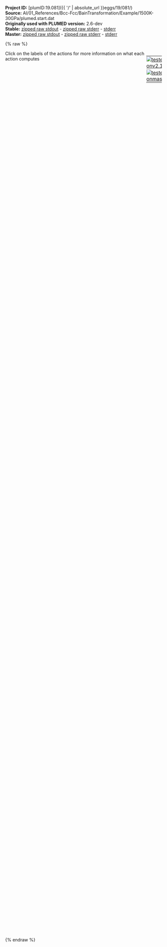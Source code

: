 **Project ID:** [plumID:19.081]({{ '/' | absolute_url }}eggs/19/081/)  
**Source:** Al/01_References/Bcc-Fcc/BainTransformation/Example/1500K-30GPa/plumed.start.dat  
**Originally used with PLUMED version:** 2.6-dev  
**Stable:** [zipped raw stdout](plumed.start.dat.plumed.stdout.txt.zip) - [zipped raw stderr](plumed.start.dat.plumed.stderr.txt.zip) - [stderr](plumed.start.dat.plumed.stderr)  
**Master:** [zipped raw stdout](plumed.start.dat.plumed_master.stdout.txt.zip) - [zipped raw stderr](plumed.start.dat.plumed_master.stderr.txt.zip) - [stderr](plumed.start.dat.plumed_master.stderr)  

{% raw %}
<div style="width: 100%; float:left">
<div style="width: 90%; float:left" id="value_details_data/Al/01_References/Bcc-Fcc/BainTransformation/Example/1500K-30GPa/plumed.start.dat"> Click on the labels of the actions for more information on what each action computes </div>
<div style="width: 10%; float:left"><table><tr><td style="padding:1px"><a href="plumed.start.dat.plumed.stderr"><img src="https://img.shields.io/badge/v2.10-passing-green.svg" alt="tested onv2.10" /></a></td></tr><tr><td style="padding:1px"><a href="plumed.start.dat.plumed_master.stderr"><img src="https://img.shields.io/badge/master-passing-green.svg" alt="tested onmaster" /></a></td></tr></table></div></div>
<pre style="width=97%;">
<span class="plumedtooltip" style="color:blue"># vim:ft=plumed<span class="right">Enables syntax highlighting for PLUMED files in vim. See <a href="https://www.plumed.org/doc-master/user-doc/html/_vim_syntax.html">here for more details. </a><i></i></span></span>
<br/><b name="data/Al/01_References/Bcc-Fcc/BainTransformation/Example/1500K-30GPa/plumed.start.datenergy" onclick='showPath("data/Al/01_References/Bcc-Fcc/BainTransformation/Example/1500K-30GPa/plumed.start.dat","data/Al/01_References/Bcc-Fcc/BainTransformation/Example/1500K-30GPa/plumed.start.datenergy","data/Al/01_References/Bcc-Fcc/BainTransformation/Example/1500K-30GPa/plumed.start.datenergy","black")'>energy</b><span style="display:none;" id="data/Al/01_References/Bcc-Fcc/BainTransformation/Example/1500K-30GPa/plumed.start.datenergy">The ENERGY action with label <b>energy</b> calculates the following quantities:<table  align="center" frame="void" width="95%" cellpadding="5%"><tr><td width="5%"><b> Quantity </b>  </td><td width="5%"><b> Type </b>  </td><td><b> Description </b> </td></tr><tr><td width="5%">energy</td><td width="5%"><font color="black">scalar</font></td><td>the internal energy</td></tr></table></span>: <span class="plumedtooltip" style="color:green">ENERGY<span class="right">Calculate the total potential energy of the simulation box. <a href="https://www.plumed.org/doc-master/user-doc/html/_e_n_e_r_g_y.html" style="color:green">More details</a><i></i></span></span>
<br/><b name="data/Al/01_References/Bcc-Fcc/BainTransformation/Example/1500K-30GPa/plumed.start.datvol" onclick='showPath("data/Al/01_References/Bcc-Fcc/BainTransformation/Example/1500K-30GPa/plumed.start.dat","data/Al/01_References/Bcc-Fcc/BainTransformation/Example/1500K-30GPa/plumed.start.datvol","data/Al/01_References/Bcc-Fcc/BainTransformation/Example/1500K-30GPa/plumed.start.datvol","black")'>vol</b><span style="display:none;" id="data/Al/01_References/Bcc-Fcc/BainTransformation/Example/1500K-30GPa/plumed.start.datvol">The VOLUME action with label <b>vol</b> calculates the following quantities:<table  align="center" frame="void" width="95%" cellpadding="5%"><tr><td width="5%"><b> Quantity </b>  </td><td width="5%"><b> Type </b>  </td><td><b> Description </b> </td></tr><tr><td width="5%">vol</td><td width="5%"><font color="black">scalar</font></td><td>the volume of simulation box</td></tr></table></span>: <span class="plumedtooltip" style="color:green">VOLUME<span class="right">Calculate the volume of the simulation box. <a href="https://www.plumed.org/doc-master/user-doc/html/_v_o_l_u_m_e.html" style="color:green">More details</a><i></i></span></span>
<br/><b name="data/Al/01_References/Bcc-Fcc/BainTransformation/Example/1500K-30GPa/plumed.start.datcell" onclick='showPath("data/Al/01_References/Bcc-Fcc/BainTransformation/Example/1500K-30GPa/plumed.start.dat","data/Al/01_References/Bcc-Fcc/BainTransformation/Example/1500K-30GPa/plumed.start.datcell","data/Al/01_References/Bcc-Fcc/BainTransformation/Example/1500K-30GPa/plumed.start.datcell","black")'>cell</b><span style="display:none;" id="data/Al/01_References/Bcc-Fcc/BainTransformation/Example/1500K-30GPa/plumed.start.datcell">The CELL action with label <b>cell</b> calculates the following quantities:<table  align="center" frame="void" width="95%" cellpadding="5%"><tr><td width="5%"><b> Quantity </b>  </td><td width="5%"><b> Type </b>  </td><td><b> Description </b> </td></tr><tr><td width="5%">cell.ax</td><td width="5%"><font color="black">scalar</font></td><td>the ax component of the cell matrix</td></tr><tr><td width="5%">cell.ay</td><td width="5%"><font color="black">scalar</font></td><td>the ay component of the cell matrix</td></tr><tr><td width="5%">cell.az</td><td width="5%"><font color="black">scalar</font></td><td>the az component of the cell matrix</td></tr><tr><td width="5%">cell.bx</td><td width="5%"><font color="black">scalar</font></td><td>the bx component of the cell matrix</td></tr><tr><td width="5%">cell.by</td><td width="5%"><font color="black">scalar</font></td><td>the by component of the cell matrix</td></tr><tr><td width="5%">cell.bz</td><td width="5%"><font color="black">scalar</font></td><td>the bz component of the cell matrix</td></tr><tr><td width="5%">cell.cx</td><td width="5%"><font color="black">scalar</font></td><td>the cx component of the cell matrix</td></tr><tr><td width="5%">cell.cy</td><td width="5%"><font color="black">scalar</font></td><td>the cy component of the cell matrix</td></tr><tr><td width="5%">cell.cz</td><td width="5%"><font color="black">scalar</font></td><td>the cz component of the cell matrix</td></tr></table></span>: <span class="plumedtooltip" style="color:green">CELL<span class="right">Calculate the components of the simulation cell <a href="https://www.plumed.org/doc-master/user-doc/html/_c_e_l_l.html" style="color:green">More details</a><i></i></span></span>
<br/><b name="data/Al/01_References/Bcc-Fcc/BainTransformation/Example/1500K-30GPa/plumed.start.datlambda1" onclick='showPath("data/Al/01_References/Bcc-Fcc/BainTransformation/Example/1500K-30GPa/plumed.start.dat","data/Al/01_References/Bcc-Fcc/BainTransformation/Example/1500K-30GPa/plumed.start.datlambda1","data/Al/01_References/Bcc-Fcc/BainTransformation/Example/1500K-30GPa/plumed.start.datlambda1","black")'>lambda1</b><span style="display:none;" id="data/Al/01_References/Bcc-Fcc/BainTransformation/Example/1500K-30GPa/plumed.start.datlambda1">The MATHEVAL action with label <b>lambda1</b> calculates the following quantities:<table  align="center" frame="void" width="95%" cellpadding="5%"><tr><td width="5%"><b> Quantity </b>  </td><td width="5%"><b> Type </b>  </td><td><b> Description </b> </td></tr><tr><td width="5%">lambda1</td><td width="5%"><font color="black">scalar</font></td><td>an arbitrary function</td></tr></table></span>: <span class="plumedtooltip" style="color:green">MATHEVAL<span class="right">An alias to the CUSTOM function that can also be used to calaculate combinations of variables using a custom expression. <a href="https://www.plumed.org/doc-master/user-doc/html/_m_a_t_h_e_v_a_l.html" style="color:green">More details</a><i></i></span></span> <span class="plumedtooltip">ARG<span class="right">the values input to this function<i></i></span></span>=<b name="data/Al/01_References/Bcc-Fcc/BainTransformation/Example/1500K-30GPa/plumed.start.datcell">cell.cz</b> <span class="plumedtooltip">FUNC<span class="right">the function you wish to evaluate<i></i></span></span>=(x/4-0.378810046139)/(0.296244982844-0.378810046139) <span class="plumedtooltip">PERIODIC<span class="right">if the output of your function is periodic then you should specify the periodicity of the function<i></i></span></span>=NO
<b name="data/Al/01_References/Bcc-Fcc/BainTransformation/Example/1500K-30GPa/plumed.start.datlambda2" onclick='showPath("data/Al/01_References/Bcc-Fcc/BainTransformation/Example/1500K-30GPa/plumed.start.dat","data/Al/01_References/Bcc-Fcc/BainTransformation/Example/1500K-30GPa/plumed.start.datlambda2","data/Al/01_References/Bcc-Fcc/BainTransformation/Example/1500K-30GPa/plumed.start.datlambda2","black")'>lambda2</b><span style="display:none;" id="data/Al/01_References/Bcc-Fcc/BainTransformation/Example/1500K-30GPa/plumed.start.datlambda2">The MATHEVAL action with label <b>lambda2</b> calculates the following quantities:<table  align="center" frame="void" width="95%" cellpadding="5%"><tr><td width="5%"><b> Quantity </b>  </td><td width="5%"><b> Type </b>  </td><td><b> Description </b> </td></tr><tr><td width="5%">lambda2</td><td width="5%"><font color="black">scalar</font></td><td>an arbitrary function</td></tr></table></span>: <span class="plumedtooltip" style="color:green">MATHEVAL<span class="right">An alias to the CUSTOM function that can also be used to calaculate combinations of variables using a custom expression. <a href="https://www.plumed.org/doc-master/user-doc/html/_m_a_t_h_e_v_a_l.html" style="color:green">More details</a><i></i></span></span> <span class="plumedtooltip">ARG<span class="right">the values input to this function<i></i></span></span>=<b name="data/Al/01_References/Bcc-Fcc/BainTransformation/Example/1500K-30GPa/plumed.start.datcell">cell.ax</b> <span class="plumedtooltip">FUNC<span class="right">the function you wish to evaluate<i></i></span></span>=(x/4-0.378810046139)/(sqrt(2)*0.296244982844-0.378810046139) <span class="plumedtooltip">PERIODIC<span class="right">if the output of your function is periodic then you should specify the periodicity of the function<i></i></span></span>=NO

<b name="data/Al/01_References/Bcc-Fcc/BainTransformation/Example/1500K-30GPa/plumed.start.datdiff" onclick='showPath("data/Al/01_References/Bcc-Fcc/BainTransformation/Example/1500K-30GPa/plumed.start.dat","data/Al/01_References/Bcc-Fcc/BainTransformation/Example/1500K-30GPa/plumed.start.datdiff","data/Al/01_References/Bcc-Fcc/BainTransformation/Example/1500K-30GPa/plumed.start.datdiff","black")'>diff</b><span style="display:none;" id="data/Al/01_References/Bcc-Fcc/BainTransformation/Example/1500K-30GPa/plumed.start.datdiff">The MATHEVAL action with label <b>diff</b> calculates the following quantities:<table  align="center" frame="void" width="95%" cellpadding="5%"><tr><td width="5%"><b> Quantity </b>  </td><td width="5%"><b> Type </b>  </td><td><b> Description </b> </td></tr><tr><td width="5%">diff</td><td width="5%"><font color="black">scalar</font></td><td>an arbitrary function</td></tr></table></span>: <span class="plumedtooltip" style="color:green">MATHEVAL<span class="right">An alias to the CUSTOM function that can also be used to calaculate combinations of variables using a custom expression. <a href="https://www.plumed.org/doc-master/user-doc/html/_m_a_t_h_e_v_a_l.html" style="color:green">More details</a><i></i></span></span> <span class="plumedtooltip">ARG<span class="right">the values input to this function<i></i></span></span>=<b name="data/Al/01_References/Bcc-Fcc/BainTransformation/Example/1500K-30GPa/plumed.start.datlambda1">lambda1</b>,<b name="data/Al/01_References/Bcc-Fcc/BainTransformation/Example/1500K-30GPa/plumed.start.datlambda2">lambda2</b> <span class="plumedtooltip">FUNC<span class="right">the function you wish to evaluate<i></i></span></span>=(x-y)*(x-y) <span class="plumedtooltip">PERIODIC<span class="right">if the output of your function is periodic then you should specify the periodicity of the function<i></i></span></span>=NO

<span style="color:blue" class="comment"># Construct a bias potential using VES</span>
<span style="color:blue" class="comment">#</span>
<span style="color:blue" class="comment"># Basis functions</span>
<br/><b name="data/Al/01_References/Bcc-Fcc/BainTransformation/Example/1500K-30GPa/plumed.start.datbf1" onclick='showPath("data/Al/01_References/Bcc-Fcc/BainTransformation/Example/1500K-30GPa/plumed.start.dat","data/Al/01_References/Bcc-Fcc/BainTransformation/Example/1500K-30GPa/plumed.start.datbf1","data/Al/01_References/Bcc-Fcc/BainTransformation/Example/1500K-30GPa/plumed.start.datbf1","brown")'>bf1</b>: <span class="plumedtooltip" style="color:green">BF_LEGENDRE<span class="right">Legendre polynomials basis functions. <a href="https://www.plumed.org/doc-master/user-doc/html/_b_f__l_e_g_e_n_d_r_e.html" style="color:green">More details</a><i></i></span></span> <span class="plumedtooltip">ORDER<span class="right">The order of the basis function expansion<i></i></span></span>=20 <span class="plumedtooltip">MINIMUM<span class="right">The minimum of the interval on which the basis functions are defined<i></i></span></span>=-0.5 <span class="plumedtooltip">MAXIMUM<span class="right">The maximum of the interval on which the basis functions are defined<i></i></span></span>=1.5

<span style="color:blue" class="comment"># Target distribution</span>
<span style="display:none;" id="data/Al/01_References/Bcc-Fcc/BainTransformation/Example/1500K-30GPa/plumed.start.datbf1">The BF_LEGENDRE action with label <b>bf1</b> calculates something</span><b name="data/Al/01_References/Bcc-Fcc/BainTransformation/Example/1500K-30GPa/plumed.start.dattd_welltemp" onclick='showPath("data/Al/01_References/Bcc-Fcc/BainTransformation/Example/1500K-30GPa/plumed.start.dat","data/Al/01_References/Bcc-Fcc/BainTransformation/Example/1500K-30GPa/plumed.start.dattd_welltemp","data/Al/01_References/Bcc-Fcc/BainTransformation/Example/1500K-30GPa/plumed.start.dattd_welltemp","brown")'>td_welltemp</b>: <span class="plumedtooltip" style="color:green">TD_WELLTEMPERED<span class="right">Well-tempered target distribution (dynamic). <a href="https://www.plumed.org/doc-master/user-doc/html/_t_d__w_e_l_l_t_e_m_p_e_r_e_d.html" style="color:green">More details</a><i></i></span></span> <span class="plumedtooltip">BIASFACTOR<span class="right">The bias factor used for the well-tempered distribution<i></i></span></span>=15

<span style="color:blue" class="comment"># Expansion</span>
<br/><span style="display:none;" id="data/Al/01_References/Bcc-Fcc/BainTransformation/Example/1500K-30GPa/plumed.start.dattd_welltemp">The TD_WELLTEMPERED action with label <b>td_welltemp</b> calculates something</span><span class="plumedtooltip" style="color:green">VES_LINEAR_EXPANSION<span class="right">Linear basis set expansion bias. <a href="https://www.plumed.org/doc-master/user-doc/html/_v_e_s__l_i_n_e_a_r__e_x_p_a_n_s_i_o_n.html" style="color:green">More details</a><i></i></span></span> ...
 <span class="plumedtooltip">ARG<span class="right">the labels of the scalars on which the bias will act<i></i></span></span>=<b name="data/Al/01_References/Bcc-Fcc/BainTransformation/Example/1500K-30GPa/plumed.start.datlambda1">lambda1</b>
 <span class="plumedtooltip">BASIS_FUNCTIONS<span class="right">the label of the one dimensional basis functions that should be used<i></i></span></span>=<b name="data/Al/01_References/Bcc-Fcc/BainTransformation/Example/1500K-30GPa/plumed.start.datbf1">bf1</b>
 <span class="plumedtooltip">TEMP<span class="right">the system temperature - this is needed if the MD code does not pass the temperature to PLUMED<i></i></span></span>=1500.0
 <span class="plumedtooltip">GRID_BINS<span class="right">the number of bins used for the grid<i></i></span></span>=300
 <span class="plumedtooltip">TARGET_DISTRIBUTION<span class="right">the label of the target distribution to be used<i></i></span></span>=<b name="data/Al/01_References/Bcc-Fcc/BainTransformation/Example/1500K-30GPa/plumed.start.dattd_welltemp">td_welltemp</b>
 <span class="plumedtooltip">LABEL<span class="right">a label for the action so that its output can be referenced in the input to other actions<i></i></span></span>=<b name="data/Al/01_References/Bcc-Fcc/BainTransformation/Example/1500K-30GPa/plumed.start.datb1" onclick='showPath("data/Al/01_References/Bcc-Fcc/BainTransformation/Example/1500K-30GPa/plumed.start.dat","data/Al/01_References/Bcc-Fcc/BainTransformation/Example/1500K-30GPa/plumed.start.datb1","data/Al/01_References/Bcc-Fcc/BainTransformation/Example/1500K-30GPa/plumed.start.datb1","black")'>b1</b><span style="display:none;" id="data/Al/01_References/Bcc-Fcc/BainTransformation/Example/1500K-30GPa/plumed.start.datb1">The VES_LINEAR_EXPANSION action with label <b>b1</b> calculates the following quantities:<table  align="center" frame="void" width="95%" cellpadding="5%"><tr><td width="5%"><b> Quantity </b>  </td><td width="5%"><b> Type </b>  </td><td><b> Description </b> </td></tr><tr><td width="5%">b1.bias</td><td width="5%"><font color="black">scalar</font></td><td>the instantaneous value of the bias potential</td></tr><tr><td width="5%">b1.force2</td><td width="5%"><font color="black">scalar</font></td><td>the instantaneous value of the squared force due to this bias potential.</td></tr></table></span>
... VES_LINEAR_EXPANSION
<br/><span style="color:blue" class="comment"># Optimization algorithm</span>
<br/><span id="data/Al/01_References/Bcc-Fcc/BainTransformation/Example/1500K-30GPa/plumed.start.datdefo1_short"><span class="plumedtooltip" style="color:green">OPT_AVERAGED_SGD<span class="right">Averaged stochastic gradient decent with fixed step size. This action has <a class="toggler" href='javascript:;' onclick='toggleDisplay("data/Al/01_References/Bcc-Fcc/BainTransformation/Example/1500K-30GPa/plumed.start.datdefo1");'>hidden defaults</a>. <a href="https://www.plumed.org/doc-master/user-doc/html/_o_p_t__a_v_e_r_a_g_e_d__s_g_d.html">More details</a><i></i></span></span> ...
  <span class="plumedtooltip">BIAS<span class="right">the label of the VES bias to be optimized<i></i></span></span>=<b name="data/Al/01_References/Bcc-Fcc/BainTransformation/Example/1500K-30GPa/plumed.start.datb1">b1</b>
  <span class="plumedtooltip">STRIDE<span class="right">the frequency of updating the coefficients given in the number of MD steps<i></i></span></span>=500
  <span class="plumedtooltip">LABEL<span class="right">a label for the action so that its output can be referenced in the input to other actions<i></i></span></span>=<b name="data/Al/01_References/Bcc-Fcc/BainTransformation/Example/1500K-30GPa/plumed.start.dato1" onclick='showPath("data/Al/01_References/Bcc-Fcc/BainTransformation/Example/1500K-30GPa/plumed.start.dat","data/Al/01_References/Bcc-Fcc/BainTransformation/Example/1500K-30GPa/plumed.start.dato1","data/Al/01_References/Bcc-Fcc/BainTransformation/Example/1500K-30GPa/plumed.start.dato1","brown")'>o1</b>
  <span class="plumedtooltip">STEPSIZE<span class="right">the step size used for the optimization<i></i></span></span>=10.
  <span class="plumedtooltip">FES_OUTPUT<span class="right">how often the FES(s) should be written out to file<i></i></span></span>=500
  <span class="plumedtooltip">BIAS_OUTPUT<span class="right">how often the bias(es) should be written out to file<i></i></span></span>=500
  <span class="plumedtooltip">TARGETDIST_OUTPUT<span class="right">how often the dynamic target distribution(s) should be written out to file<i></i></span></span>=500
  <span class="plumedtooltip">COEFFS_OUTPUT<span class="right"> how often the coefficients should be written to file<i></i></span></span>=100
  <span class="plumedtooltip">TARGETDIST_STRIDE<span class="right">stride for updating a target distribution that is iteratively updated during the optimization<i></i></span></span>=500
  <span style="color:blue" class="comment">#MULTIPLE_WALKERS # Commented out to pass plumed nest&#x27;s test, uncomment for calculation</span>
... OPT_AVERAGED_SGD
</span><span id="data/Al/01_References/Bcc-Fcc/BainTransformation/Example/1500K-30GPa/plumed.start.datdefo1_long" style="display:none;"><span style="display:none;" id="data/Al/01_References/Bcc-Fcc/BainTransformation/Example/1500K-30GPa/plumed.start.dato1">The OPT_AVERAGED_SGD action with label <b>o1</b> calculates the following quantities:<table  align="center" frame="void" width="95%" cellpadding="5%"><tr><td width="5%"><b> Quantity </b>  </td><td><b> Description </b> </td></tr><tr><td width="5%">o1.value</td><td>a scalar</td></tr></table></span><span class="plumedtooltip" style="color:green">OPT_AVERAGED_SGD<span class="right">Averaged stochastic gradient decent with fixed step size. This action uses the <a class="toggler" href='javascript:;' onclick='toggleDisplay("data/Al/01_References/Bcc-Fcc/BainTransformation/Example/1500K-30GPa/plumed.start.datdefo1");'>defaults shown here</a>. <a href="https://www.plumed.org/doc-master/user-doc/html/_o_p_t__a_v_e_r_a_g_e_d__s_g_d.html">More details</a><i></i></span></span> ...
  <span class="plumedtooltip">BIAS<span class="right">the label of the VES bias to be optimized<i></i></span></span>=<b name="data/Al/01_References/Bcc-Fcc/BainTransformation/Example/1500K-30GPa/plumed.start.datb1">b1</b>
  <span class="plumedtooltip">STRIDE<span class="right">the frequency of updating the coefficients given in the number of MD steps<i></i></span></span>=500
  <span class="plumedtooltip">LABEL<span class="right">a label for the action so that its output can be referenced in the input to other actions<i></i></span></span>=<b name="data/Al/01_References/Bcc-Fcc/BainTransformation/Example/1500K-30GPa/plumed.start.dato1" onclick='showPath("data/Al/01_References/Bcc-Fcc/BainTransformation/Example/1500K-30GPa/plumed.start.dat","data/Al/01_References/Bcc-Fcc/BainTransformation/Example/1500K-30GPa/plumed.start.dato1","data/Al/01_References/Bcc-Fcc/BainTransformation/Example/1500K-30GPa/plumed.start.dato1","brown")'>o1</b>
  <span class="plumedtooltip">STEPSIZE<span class="right">the step size used for the optimization<i></i></span></span>=10.
  <span class="plumedtooltip">FES_OUTPUT<span class="right">how often the FES(s) should be written out to file<i></i></span></span>=500
  <span class="plumedtooltip">BIAS_OUTPUT<span class="right">how often the bias(es) should be written out to file<i></i></span></span>=500
  <span class="plumedtooltip">TARGETDIST_OUTPUT<span class="right">how often the dynamic target distribution(s) should be written out to file<i></i></span></span>=500
  <span class="plumedtooltip">COEFFS_OUTPUT<span class="right"> how often the coefficients should be written to file<i></i></span></span>=100
  <span class="plumedtooltip">TARGETDIST_STRIDE<span class="right">stride for updating a target distribution that is iteratively updated during the optimization<i></i></span></span>=500
  <span style="color:blue" class="comment">#MULTIPLE_WALKERS # Commented out to pass plumed nest&#x27;s test, uncomment for calculation</span>
 <span class="plumedtooltip">COEFFS_FILE<span class="right"> the name of output file for the coefficients<i></i></span></span>=coeffs.data
... OPT_AVERAGED_SGD
</span><br/><b name="data/Al/01_References/Bcc-Fcc/BainTransformation/Example/1500K-30GPa/plumed.start.datwall1" onclick='showPath("data/Al/01_References/Bcc-Fcc/BainTransformation/Example/1500K-30GPa/plumed.start.dat","data/Al/01_References/Bcc-Fcc/BainTransformation/Example/1500K-30GPa/plumed.start.datwall1","data/Al/01_References/Bcc-Fcc/BainTransformation/Example/1500K-30GPa/plumed.start.datwall1","black")'>wall1</b><span style="display:none;" id="data/Al/01_References/Bcc-Fcc/BainTransformation/Example/1500K-30GPa/plumed.start.datwall1">The UPPER_WALLS action with label <b>wall1</b> calculates the following quantities:<table  align="center" frame="void" width="95%" cellpadding="5%"><tr><td width="5%"><b> Quantity </b>  </td><td width="5%"><b> Type </b>  </td><td><b> Description </b> </td></tr><tr><td width="5%">wall1.bias</td><td width="5%"><font color="black">scalar</font></td><td>the instantaneous value of the bias potential</td></tr><tr><td width="5%">wall1.force2</td><td width="5%"><font color="black">scalar</font></td><td>the instantaneous value of the squared force due to this bias potential</td></tr></table></span>: <span class="plumedtooltip" style="color:green">UPPER_WALLS<span class="right">Defines a wall for the value of one or more collective variables, <a href="https://www.plumed.org/doc-master/user-doc/html/_u_p_p_e_r__w_a_l_l_s.html" style="color:green">More details</a><i></i></span></span> <span class="plumedtooltip">ARG<span class="right">the arguments on which the bias is acting<i></i></span></span>=<b name="data/Al/01_References/Bcc-Fcc/BainTransformation/Example/1500K-30GPa/plumed.start.datlambda1">lambda1</b> <span class="plumedtooltip">AT<span class="right">the positions of the wall<i></i></span></span>=1. <span class="plumedtooltip">EXP<span class="right"> the powers for the walls<i></i></span></span>=2 <span class="plumedtooltip">KAPPA<span class="right">the force constant for the wall<i></i></span></span>=10000. 
<b name="data/Al/01_References/Bcc-Fcc/BainTransformation/Example/1500K-30GPa/plumed.start.datwall2" onclick='showPath("data/Al/01_References/Bcc-Fcc/BainTransformation/Example/1500K-30GPa/plumed.start.dat","data/Al/01_References/Bcc-Fcc/BainTransformation/Example/1500K-30GPa/plumed.start.datwall2","data/Al/01_References/Bcc-Fcc/BainTransformation/Example/1500K-30GPa/plumed.start.datwall2","black")'>wall2</b><span style="display:none;" id="data/Al/01_References/Bcc-Fcc/BainTransformation/Example/1500K-30GPa/plumed.start.datwall2">The LOWER_WALLS action with label <b>wall2</b> calculates the following quantities:<table  align="center" frame="void" width="95%" cellpadding="5%"><tr><td width="5%"><b> Quantity </b>  </td><td width="5%"><b> Type </b>  </td><td><b> Description </b> </td></tr><tr><td width="5%">wall2.bias</td><td width="5%"><font color="black">scalar</font></td><td>the instantaneous value of the bias potential</td></tr><tr><td width="5%">wall2.force2</td><td width="5%"><font color="black">scalar</font></td><td>the instantaneous value of the squared force due to this bias potential</td></tr></table></span>: <span class="plumedtooltip" style="color:green">LOWER_WALLS<span class="right">Defines a wall for the value of one or more collective variables, <a href="https://www.plumed.org/doc-master/user-doc/html/_l_o_w_e_r__w_a_l_l_s.html" style="color:green">More details</a><i></i></span></span> <span class="plumedtooltip">ARG<span class="right">the arguments on which the bias is acting<i></i></span></span>=<b name="data/Al/01_References/Bcc-Fcc/BainTransformation/Example/1500K-30GPa/plumed.start.datlambda1">lambda1</b> <span class="plumedtooltip">AT<span class="right">the positions of the wall<i></i></span></span>=0. <span class="plumedtooltip">EXP<span class="right"> the powers for the walls<i></i></span></span>=2 <span class="plumedtooltip">KAPPA<span class="right">the force constant for the wall<i></i></span></span>=10000. 
<b name="data/Al/01_References/Bcc-Fcc/BainTransformation/Example/1500K-30GPa/plumed.start.datwall3" onclick='showPath("data/Al/01_References/Bcc-Fcc/BainTransformation/Example/1500K-30GPa/plumed.start.dat","data/Al/01_References/Bcc-Fcc/BainTransformation/Example/1500K-30GPa/plumed.start.datwall3","data/Al/01_References/Bcc-Fcc/BainTransformation/Example/1500K-30GPa/plumed.start.datwall3","black")'>wall3</b><span style="display:none;" id="data/Al/01_References/Bcc-Fcc/BainTransformation/Example/1500K-30GPa/plumed.start.datwall3">The UPPER_WALLS action with label <b>wall3</b> calculates the following quantities:<table  align="center" frame="void" width="95%" cellpadding="5%"><tr><td width="5%"><b> Quantity </b>  </td><td width="5%"><b> Type </b>  </td><td><b> Description </b> </td></tr><tr><td width="5%">wall3.bias</td><td width="5%"><font color="black">scalar</font></td><td>the instantaneous value of the bias potential</td></tr><tr><td width="5%">wall3.force2</td><td width="5%"><font color="black">scalar</font></td><td>the instantaneous value of the squared force due to this bias potential</td></tr></table></span>: <span class="plumedtooltip" style="color:green">UPPER_WALLS<span class="right">Defines a wall for the value of one or more collective variables, <a href="https://www.plumed.org/doc-master/user-doc/html/_u_p_p_e_r__w_a_l_l_s.html" style="color:green">More details</a><i></i></span></span> <span class="plumedtooltip">ARG<span class="right">the arguments on which the bias is acting<i></i></span></span>=<b name="data/Al/01_References/Bcc-Fcc/BainTransformation/Example/1500K-30GPa/plumed.start.datdiff">diff</b> <span class="plumedtooltip">AT<span class="right">the positions of the wall<i></i></span></span>=0. <span class="plumedtooltip">EXP<span class="right"> the powers for the walls<i></i></span></span>=2 <span class="plumedtooltip">KAPPA<span class="right">the force constant for the wall<i></i></span></span>=10000. 

<span class="plumedtooltip" style="color:green">PRINT<span class="right">Print quantities to a file. <a href="https://www.plumed.org/doc-master/user-doc/html/_p_r_i_n_t.html" style="color:green">More details</a><i></i></span></span> <span class="plumedtooltip">ARG<span class="right">the labels of the values that you would like to print to the file<i></i></span></span>=* <span class="plumedtooltip">FILE<span class="right">the name of the file on which to output these quantities<i></i></span></span>=COLVAR <span class="plumedtooltip">STRIDE<span class="right"> the frequency with which the quantities of interest should be output<i></i></span></span>=500
</pre>
{% endraw %}
